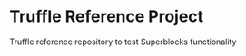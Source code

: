 # Truffle Reference Project
Truffle reference repository to test Superblocks functionality



 








